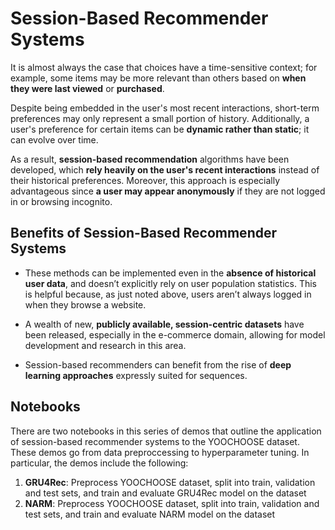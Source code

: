 # Session-Based Recommender Systems

It is almost always the case that choices have a time-sensitive context; for example, some items may be more relevant than others based on **when they were last viewed** or **purchased**.

Despite being embedded in the user's most recent interactions, short-term preferences may only represent a small portion of history. Additionally, a user's preference for certain items can be **dynamic rather than static**; it can evolve over time. 

As a result, **session-based recommendation** algorithms have been developed, which **rely heavily on the user's recent interactions** instead of their historical preferences. Moreover, this approach is especially advantageous since **a user may appear anonymously** if they are not logged in or browsing incognito.  

## Benefits of Session-Based Recommender Systems

*   These methods can be implemented even in the **absence of historical user data**, and doesn’t explicitly rely on user population statistics. This is helpful because, as just noted above, users aren’t always logged in when they browse a website.

*   A wealth of new, **publicly available, session-centric datasets** have been released, especially in the e-commerce domain, allowing for model development and research in this area.

*   Session-based recommenders can benefit from the rise of **deep learning approaches** expressly suited for sequences.

## Notebooks
There are two notebooks in this series of demos that outline the application of session-based recommender systems to the YOOCHOOSE dataset. These demos go from data preproccessing to hyperparameter tuning. In particular, the demos include the following: 

1. **GRU4Rec**: Preprocess YOOCHOOSE dataset, split into train, validation and test sets, and train and evaluate GRU4Rec model on the dataset
2. **NARM**: Preprocess YOOCHOOSE dataset, split into train, validation and test sets, and train and evaluate NARM model on the dataset
